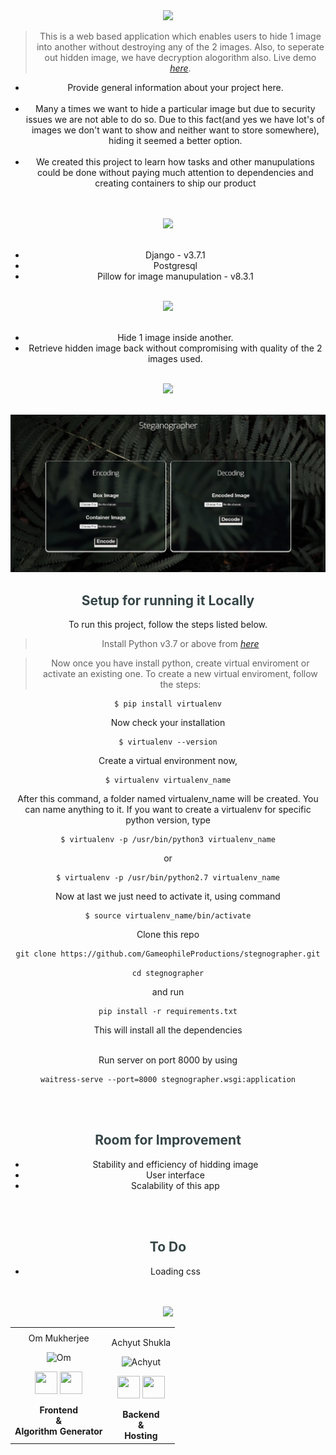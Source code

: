 <div align="center"> 
  <img src="https://firebasestorage.googleapis.com/v0/b/projectbucket-52626.appspot.com/o/Stegnographer.svg?alt=media&token=56be60ca-5002-4dc0-b015-a36ddcb59e3c" height="105"/>

> This is a web based application which enables users to hide 1 image into another without destroying any of the 2 images.
> Also, to seperate out hidden image, we have decryption alogorithm also.
> Live demo [_here_](https://gameostash.herokuapp.com/).

- Provide general information about your project here.<br/><br/>
- Many a times we want to hide a particular image but due to security issues we are not able to do so. Due to this fact(and yes we have lot's of images we don't want to show and neither want to store somewhere), hiding it seemed a better option.<br/><br/>
- We created this project to learn how tasks and other manupulations could be done without paying much attention to dependencies and creating containers to ship our product<br/><br/><br/>

<img src="https://firebasestorage.googleapis.com/v0/b/projectbucket-52626.appspot.com/o/TechStackUsed.svg?alt=media&token=1c472635-f3a9-4164-bec0-4e1284951343" height="75"/><br/><br/>

- Django - v3.7.1
- Postgresql
- Pillow for image manupulation - v8.3.1
  <br/><br/>

<img src="https://firebasestorage.googleapis.com/v0/b/projectbucket-52626.appspot.com/o/Features.svg?alt=media&token=5b1dbffb-030c-4ec7-806d-22428c37ec03" height="75"/><br/><br/>

- Hide 1 image inside another.
- Retrieve hidden image back without compromising with quality of the 2 images used.<br/><br/>

<img src="https://firebasestorage.googleapis.com/v0/b/projectbucket-52626.appspot.com/o/Gallery.svg?alt=media&token=cb18a1d8-53bd-48c3-8584-0b4710f2ff60" height="75"/><br/><br/>

![Home Screen](./static/images/screenshot_1.png)

<strong><h2 style="color:#364547">Setup for running it Locally</h2></strong>

To run this project, follow the steps listed below.

> Install Python v3.7 or above from [_here_](https://www.python.org/downloads/release/python-370/)

> Now once you have install python, create virtual enviroment or activate an existing one.
> To create a new virtual enviroment, follow the steps:

```
$ pip install virtualenv
```

Now check your installation

```
$ virtualenv --version
```

Create a virtual environment now,

```
$ virtualenv virtualenv_name
```

After this command, a folder named virtualenv_name will be created. You can name anything to it. If you want to create a virtualenv for specific python version, type

```
$ virtualenv -p /usr/bin/python3 virtualenv_name
```

or

```
$ virtualenv -p /usr/bin/python2.7 virtualenv_name
```

Now at last we just need to activate it, using command

```
$ source virtualenv_name/bin/activate
```

Clone this repo

```
git clone https://github.com/GameophileProductions/stegnographer.git
```

`cd stegnographer`

and run

```
pip install -r requirements.txt
```

This will install all the dependencies
<br/><br/>

Run server on port 8000 by using

```
waitress-serve --port=8000 stegnographer.wsgi:application
```

<br/><br/>
<strong><h2 style="color:#364547">Room for Improvement </h2></strong>

- Stability and efficiency of hidding image
- User interface
- Scalability of this app

<br/><br/>
<strong><h2 style="color:#364547">To Do </h2></strong>

- Loading css

<br/><br/>
<img src="https://img.shields.io/badge/Contributors-black?logo=Github&style=for-the-badge" height="55"/>

  <table>
<tr align="center">
 <td>
<!-- Here I am writing my own code -->
Om Mukherjee

<p align="center">
<img src = "https://avatars.githubusercontent.com/Oyum2814"  height="120" alt="Om">
</p>

<p align="center">
<a href = "https://github.com/Oyum2814"><img src = "https://logos-download.com/wp-content/uploads/2016/09/GitHub_logo.png" width="36" height = "36"/></a>
<a href = "https://www.linkedin.com/in/om-mukherjee-b842b9212/">
<img src = "https://www.pikpng.com/pngl/m/57-572097_linkedin-transparent-icon-linked-in-logo-with-white.png" width="36" height="36"/>
</a>
</p>
    <strong>Frontend <br/> &<br/>Algorithm Generator<strong>
</td>

<td>
  
Achyut Shukla

<p align="center">
<img src = "https://avatars.githubusercontent.com/Achyut-0705"  height="120" alt="Achyut">
</p>
<p align="center">
<a href = "https://github.com/Achyut-0705"><img src = "https://logos-download.com/wp-content/uploads/2016/09/GitHub_logo.png" width="36" height = "36"/></a>
<a href = "https://www.linkedin.com/in/achyut-shukla-070502/">
<img src = "https://www.pikpng.com/pngl/m/57-572097_linkedin-transparent-icon-linked-in-logo-with-white.png" width="36" height="36"/>
</a>
</p>
  <strong>Backend <br/>&<br/> Hosting<strong>
</td>
  
  </table>
</tr>
</div>
  <br>
</div>
